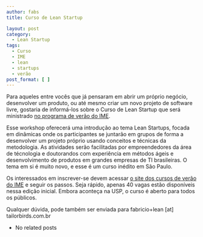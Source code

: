 ```yaml
---
author: fabs
title: Curso de Lean Startup

layout: post
category:
  - Lean Startup
tags:
  - Curso
  - IME
  - lean
  - startups
  - verão
post_format: [ ]
---
```

Para aqueles entre vocês que já pensaram em abrir um próprio negócio, desenvolver um produto, ou até mesmo criar um novo projeto de software livre, gostaria de informá-los sobre o Curso de Lean Startup que será ministrado [no programa de verão do IME][1]. 

Esse workshop oferecerá uma introdução ao tema Lean Startups, focada em dinâmicas onde os participantes se juntarão em grupos de forma a desenvolver um projeto próprio usando conceitos e técnicas da metodologia. As atividades serão facilitadas por empreendedores da área de técnologia e doutorandos com experiência em métodos ágeis e desenvolvimento de produtos em grandes empresas de TI brasileiras. O tema em si é muito novo, e esse é um curso inédito em São Paulo.

Os interessados em inscrever-se devem acessar [o site dos cursos de verão do IME][2] e seguir os passos. Seja rápido, apenas 40 vagas estão disponíveis nessa edição inicial. Embora aconteça na USP, o curso é aberto para todos os públicos.

Qualquer dúvida, pode também ser enviada para fabricio+lean [at] tailorbirds.com.br 

*   No related posts












 [1]: http://www.ime.usp.br/verao/index.php?secao=difusao&anoID=1#B.22
 [2]: http://www.ime.usp.br/verao/index.php?secao=horario





